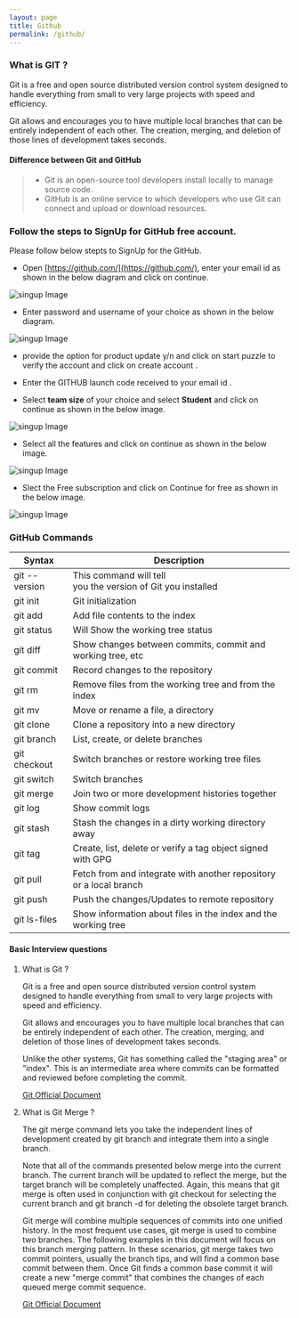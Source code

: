 ```yaml
---
layout: page
title: Github
permalink: /github/
---
```

### What is GIT ?

Git is a free and open source distributed version control system designed to handle everything from small to very large projects with speed and efficiency.

Git allows and encourages you to have multiple local branches that can be entirely independent of each other. The creation, merging, and deletion of those lines of development takes seconds.


#### Difference between Git and GitHub

> - Git is an open-source tool developers install locally   to manage source code.
> - GitHub is an online service to which developers who use Git can connect and upload or download resources.

### Follow the steps to SignUp for GitHub free account.

Please follow below stepts to SignUp for the GitHub.

-  Open [https://github.com/](https://github.com/), enter your email id as shown in the below diagram and click on continue.

![singup Image](./images/signup1.png)

-  Enter password and username of your choice as shown in the below diagram.

![singup Image](./images/signup2.png)

-  provide the option for product update y/n and click on start puzzle to verify the account and click on create account .

-  Enter the GITHUB launch code received to your email id .

-  Select **team size** of your choice and select **Student** and click on continue as shown in the below image.

![singup Image](./images/signup3.png)

-  Select all the features and click on continue as shown in the below image.

![singup Image](./images/signup4.png)

-  Slect the Free subscription and click on Continue for free as shown in the below image.

![singup Image](./images/signup5.png)

### GitHub Commands

| Syntax             | Description     |
| ------------------ | --------------- |
| git --version      | This command will tell<br> you the version of Git you installed |
| git init           | Git initialization |
| git add            | Add file contents to the index |
| git status         | Will Show the working tree status|
| git diff           | Show changes between commits, commit and working tree, etc |
| git commit         | Record changes to the repository |
| git rm             | Remove files from the working tree and from the index |
| git mv             | Move or rename a file, a directory |
| git clone          | Clone a repository into a new directory |
| git branch         | List, create, or delete branches |
| git checkout       | Switch branches or restore working tree files |
| git switch         | Switch branches |
| git merge          | Join two or more development histories together |
| git log            | Show commit logs |
| git stash          | Stash the changes in a dirty working directory away |
| git tag            | Create, list, delete or verify a tag object signed with GPG |
| git pull           | Fetch from and integrate with another repository or a local branch |
| git push           | Push the changes/Updates to remote repository |
| git ls-files       | Show information about files in the index and the working tree |


#### Basic Interview questions

1. What is Git ?

    Git is a free and open source distributed version control system designed to handle everything from small to very large projects with speed and efficiency.

    Git allows and encourages you to have multiple local branches that can be entirely independent of each other. The creation, merging, and deletion of those lines of development takes seconds.

    Unlike the other systems, Git has something called the "staging area" or "index". This is an intermediate area where commits can be formatted and reviewed before completing the commit.

    [Git Official Document](https://git-scm.com/book/en/v2)

2. What is Git Merge ?

    The git merge command lets you take the independent lines of development created by git branch and integrate them into a single branch.

    Note that all of the commands presented below merge into the current branch. The current branch will be updated to reflect the merge, but the target branch will be completely unaffected. Again, this means that git merge is often used in conjunction with git checkout for selecting the current branch and git branch -d for deleting the obsolete target branch.

    Git merge will combine multiple sequences of commits into one unified history. In the most frequent use cases, git merge is used to combine two branches. The following examples in this document will focus on this branch merging pattern. In these scenarios, git merge takes two commit pointers, usually the branch tips, and will find a common base commit between them. Once Git finds a common base commit it will create a new "merge commit" that combines the changes of each queued merge commit sequence.

    [Git Official Document](https://www.atlassian.com/git/tutorials/using-branches/git-merge)


